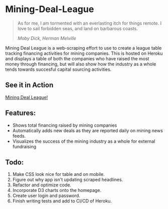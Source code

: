 # Mining-Deal-League
> As for me, I am tormented with an everlasting itch for things remote. I love to sail forbidden seas, and land on barbarous coasts.
> 
> _Moby Dick, Herman Melville_

Mining Deal League is a web-scraping effort to use to create a league table tracking financing activities for mining companies. This is hosted on Heroku and displays a table of both the companies who have raised the most money through financing, but will also show how the industry as a whole tends towards succesful capital sourcing activities. 

## See it in Action
[Mining Deal League!](https://mining-deal-league.herokuapp.com) 

## Features:
- Shows total financing raised by mining companies
- Automatically adds new deals as they are reported daily on mining news feeds. 
- Visualizes the success of the mining industry as a whole for external fundraising

## Todo:
1. Make CSS look nice for table and on mobile.
2. Figure out why app isn't updating scraped headlines.
3. Refactor and optimize code.
4. Incorporate D3 charts onto the homepage.
5. Create user login and password.
6. Finish writing tests and add to CI/CD of Heroku.
